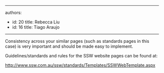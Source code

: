 

---
authors:
  - id: 20
    title: Rebecca Liu
  - id: 16
    title: Tiago Araujo
---




<span class='intro'> Consistency across your similar pages (such as standards pages in this case) is very important and should be made easy to implement. 
 </span>


  <p>Guidelines/standards and rules for the SSW website pages can be found at&#58; </p>
<p><a href="http&#58;//www.ssw.com.au/ssw/standards/Templates/SSWWebTemplate.aspx" target="_blank">http&#58;//www.ssw.com.au/ssw/standards/Templates/SSWWebTemplate.aspx</a></p>



